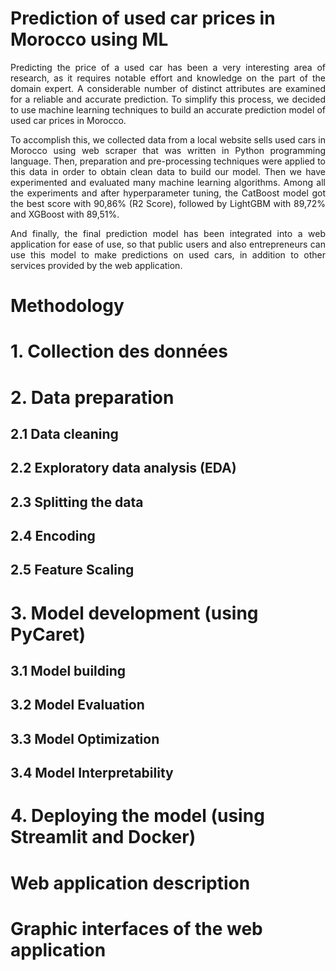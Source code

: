 # Prediction of used car prices in Morocco using ML

<p align="justify">
Predicting the price of a used car has been a very interesting area of research, as it requires notable effort and knowledge on the part of the domain expert. A considerable number of distinct attributes are examined for a reliable and accurate prediction. To simplify this process, we decided to use machine learning techniques to build an accurate prediction model of used car prices in Morocco.
</p>
<p align="justify">
To accomplish this, we collected data from a local website sells used cars in Morocco using web scraper that was written in Python programming language. Then, preparation and pre-processing techniques were applied to this data in order to obtain clean data
to build our model. Then we have experimented and evaluated many machine learning algorithms. Among all the experiments and after hyperparameter tuning, the CatBoost model got the best score with 90,86% (R2 Score), followed by LightGBM with 89,72% and XGBoost with 89,51%. 
</p>
<p align="justify">
And finally, the final prediction model has been integrated into a web application for ease of use, so that public users and also entrepreneurs can use this model to make predictions on used cars, in addition to other services provided by the web application.
</p>

# Methodology

# 1. Collection des données

# 2. Data preparation
## 2.1 Data cleaning
## 2.2 Exploratory data analysis (EDA)
## 2.3 Splitting the data
## 2.4 Encoding
## 2.5 Feature Scaling

# 3. Model development (using PyCaret)
## 3.1 Model building
## 3.2 Model Evaluation
## 3.3 Model Optimization
## 3.4 Model Interpretability

# 4. Deploying the model (using Streamlit and Docker)


# Web application description



# Graphic interfaces of the web application
